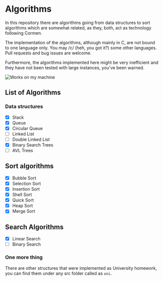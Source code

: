 # Algorithms

In this repository there are algorithms going from data structures to sort
algorithms which are somewhat related, as they, both, act as technology
following Cormen.

The implementation of the algorithms, although mainly in C, are not bound to
one language only. You may /c/ (heh, you got it?) some other languages. Pull
requests and bug issues are welcome.

Furthermore, the algorithms implemented here might be very inefficient and
they have not been tested with large instances, you've been warned.

![Works on my machine](https://cdn.rawgit.com/nikku/works-on-my-machine/v0.2.0/badge.svg)

## List of Algorithms

### Data structures

- [x] Stack
- [x] Queue
- [x] Circular Queue
- [ ] Linked List
- [ ] Double Linked List
- [x] Binary Search Trees
- [ ] AVL Trees

## Sort algorithms

- [x] Bubble Sort
- [x] Selection Sort
- [x] Insertion Sort
- [x] Shell Sort
- [x] Quick Sort
- [x] Heap Sort
- [x] Merge Sort

## Search Algorithms

- [x] Linear Search
- [ ] Binary Search

###  One more thing

There are other structures that were implemented as University
homework, you can find them under any src folder called as `uni`.
